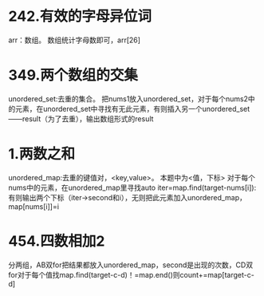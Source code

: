 # 242.有效的字母异位词
arr：数组。
数组统计字母数即可，arr[26]
# 349.两个数组的交集
unordered_set:去重的集合。
把nums1放入unordered_set，对于每个nums2中的元素，在unordered_set中寻找有无此元素，有则插入另一个unordered_set——result（为了去重），输出数组形式的result
# 1.两数之和
unordered_map:去重的键值对，<key,value>。
本题中为<值，下标>
对于每个nums中的元素，在unordered_map里寻找auto iter=map.find(target-nums[i]):有则输出两个下标（iter->second和i），无则把此元素加入unordered_map，map[nums[i]]=i
# 454.四数相加2
分两组，AB双for把结果都放入unordered_map，second是出现的次数，CD双for对于每个值找map.find(target-c-d)！=map.end()则count+=map[target-c-d]
